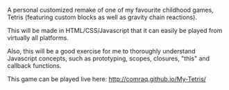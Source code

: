 A personal customized remake of one of my favourite childhood games, Tetris (featuring custom blocks as well as gravity chain reactions).

This will be made in HTML/CSS/Javascript that it can easily be played from virtually all platforms.

Also, this will be a good exercise for me to thoroughly understand Javascript concepts, such as prototyping, scopes, closures, "this" and callback functions.

This game can be played live here: http://comraq.github.io/My-Tetris/
